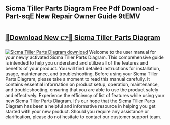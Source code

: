 ## Sicma Tiller Parts Diagram Free Pdf Download - Part-sqE New Repair Owner Guide 9tEMV

# <h2><a href="http://dfpq6e1.blite.top/?on=Sicma+Tiller+Parts+Diagram">🔗Download New 👉🔴 Sicma Tiller Parts Diagram</a></h2>

[![Sicma Tiller Parts Diagram download](https://i.imgur.com/lujVjoI.png)](http://dfpq6e1.blite.top/?on=Sicma+Tiller+Parts+Diagram)
Welcome to the user manual for your newly activated Sicma Tiller Parts Diagram. This comprehensive guide is intended to help you understand and utilize all of the features and benefits of your product. You will find detailed instructions for installation, usage, maintenance, and troubleshooting. Before using your Sicma Tiller Parts Diagram, please take a moment to read this manual carefully. It contains essential information on product setup, operation, maintenance, and troubleshooting, ensuring that you are able to use the product safely and effectively. Experience the efficiency of list of features while using your new Sicma Tiller Parts Diagram. It's our hope that the Sicma Tiller Parts Diagram has been a helpful and informative resource in helping you get started with your new product. Should you require any assistance or clarification, please do not hesitate to contact our customer support team.
